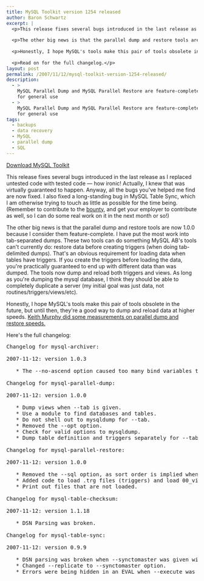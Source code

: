```yaml
---
title: MySQL Toolkit version 1254 released
author: Baron Schwartz
excerpt: |
  <p>This release fixes several bugs introduced in the last release as I replaced untested code with tested code -- how ironic!  Actually, I knew that was virtually guaranteed to happen.  Anyway, all the bugs you've helped me find are now fixed.  I also fixed a long-standing bug in MySQL Table Sync, which I am otherwise trying to touch as little as possible for the time being.  (Remember to contribute to the <a href="http://www.xaprb.com/blog/2007/10/31/mysql-table-sync-bounty-lets-do-it/">bounty</a>, and get your employer to contribute as well, so I can do some real work on it in the next month or so!)</p>
  
  <p>The other big news is that the parallel dump and restore tools are now 1.0.0 because I consider them feature-complete.  I have put the most work into tab-separated dumps.  These two tools can do something MySQL AB's tools can't currently do: restore data before creating triggers (when doing tab-delimited dumps).  That's an obvious requirement for loading data when tables have triggers.  If you create the triggers before loading the data, you're practically guaranteed to end up with different data than was dumped.  The tools now dump and reload both triggers and views.  As long as you're dumping the mysql database, I think they should be able to completely duplicate a server (my initial goal was just data, not routines/triggers/views/etc).</p>
  
  <p>Honestly, I hope MySQL's tools make this pair of tools obsolete in the future, but until then, they're a good way to dump and reload data at higher speeds.  <a href="http://www.paragon-cs.com/wordpress/?p=52">Keith Murphy did some measurements on parallel dump and restore speeds.</a></p>
  
  <p>Read on for the full changelog.</p>
layout: post
permalink: /2007/11/12/mysql-toolkit-version-1254-released/
description:
  - >
    MySQL Parallel Dump and MySQL Parallel Restore are feature-complete and ready
    for general use
  - >
    MySQL Parallel Dump and MySQL Parallel Restore are feature-complete and ready
    for general use
tags:
  - backups
  - data recovery
  - MySQL
  - parallel dump
  - SQL
---
```

<p class="download">
  <a href="http://code.google.com/p/maatkit/">Download MySQL Toolkit</a>
</p>

This release fixes several bugs introduced in the last release as I replaced untested code with tested code &#8212; how ironic! Actually, I knew that was virtually guaranteed to happen. Anyway, all the bugs you've helped me find are now fixed. I also fixed a long-standing bug in MySQL Table Sync, which I am otherwise trying to touch as little as possible for the time being. (Remember to contribute to the [bounty][1], and get your employer to contribute as well, so I can do some real work on it in the next month or so!)

The other big news is that the parallel dump and restore tools are now 1.0.0 because I consider them feature-complete. I have put the most work into tab-separated dumps. These two tools can do something MySQL AB's tools can't currently do: restore data before creating triggers (when doing tab-delimited dumps). That's an obvious requirement for loading data when tables have triggers. If you create the triggers before loading the data, you're practically guaranteed to end up with different data than was dumped. The tools now dump and reload both triggers and views. As long as you're dumping the mysql database, I think they should be able to completely duplicate a server (my initial goal was just data, not routines/triggers/views/etc).

Honestly, I hope MySQL's tools make this pair of tools obsolete in the future, but until then, they're a good way to dump and reload data at higher speeds. [Keith Murphy did some measurements on parallel dump and restore speeds.][2]

Here's the full changelog:

<pre>Changelog for mysql-archiver:

2007-11-12: version 1.0.3

   * The --no-ascend option caused too many bind variables to be used.

Changelog for mysql-parallel-dump:

2007-11-12: version 1.0.0

   * Dump views when --tab is given.
   * Use a module to find databases and tables.
   * Do not shell out to mysqldump for --tab.
   * Removed the --opt option.
   * Check for valid options to mysqldump.
   * Dump table definition and triggers separately for --tab.

Changelog for mysql-parallel-restore:

2007-11-12: version 1.0.0

   * Removed the --sql option, as sort order is implied when --tab is given.
   * Added code to load .trg files (triggers) and load 00_views files.
   * Print out files that are not loaded.

Changelog for mysql-table-checksum:

2007-11-12: version 1.1.18

   * DSN Parsing was broken.

Changelog for mysql-table-sync:

2007-11-12: version 0.9.9

   * DSN parsing was broken when --synctomaster was given with one DSN.
   * Changed --replicate to --synctomaster option.
   * Errors were being hidden in an EVAL when --execute was specified (bug #1819744).
</pre>

 [1]: http://www.xaprb.com/blog/2007/10/31/mysql-table-sync-bounty-lets-do-it/
 [2]: http://www.paragon-cs.com/wordpress/?p=52
